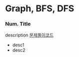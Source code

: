 # Graph, BFS, DFS

### Num. Title
description
[문제풀이코드](https://github.com/hanbee1005/AlgorithmStudy/blob/master/Leetcode/202302)
- desc1
- desc2